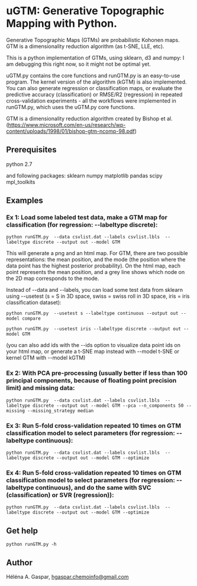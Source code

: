 # uGTM: Generative Topographic Mapping with Python.

Generative Topographic Maps (GTMs) are probabilistic Kohonen maps. GTM is a dimensionality reduction algorithm (as t-SNE, LLE, etc).

This is a python implementation of GTMs, using sklearn, d3 and numpy: I am debugging this right now, so it might not be optimal yet. 

uGTM.py contains the core functions and runGTM.py is an easy-to-use program. The kernel version of the algorithm (kGTM) is also implemented. You can also generate regression or classification maps, or evaluate the predictive accuracy (classification) or RMSE/R2 (regression) in repeated cross-validation experiments - all the workflows were implemented in runGTM.py, which uses the uGTM.py core functions.

GTM is a dimensionality reduction algorithm created by Bishop et al. (https://www.microsoft.com/en-us/research/wp-content/uploads/1998/01/bishop-gtm-ncomp-98.pdf)


## Prerequisites
python 2.7

and following packages:
sklearn
numpy 
matplotlib
pandas
scipy
mpl_toolkits

## Examples

### Ex 1: Load some labeled test data, make a GTM map for classification (for regression: --labeltype discrete): 

```
python runGTM.py  --data csvlist.dat --labels csvlist.lbls  --labeltype discrete --output out --model GTM
```
This will generate a png and an html map. For GTM, there are two possible representations: the mean position, and the mode (the position where the data point has the highest posterior probability). On the html map, each point represents the mean position, and a grey line shows which node on the 2D map corresponds to the mode.

Instead of --data and --labels, you can load some test data from sklearn using --usetest (s = S in 3D space, swiss = swiss roll in 3D space, iris = iris classification dataset):

```
python runGTM.py  --usetest s --labeltype continuous --output out --model compare
```

```
python runGTM.py  --usetest iris --labeltype discrete --output out --model GTM
```

(you can also add ids with the --ids option to visualize data point ids on your html map, or generate a t-SNE map instead with --model t-SNE or kernel GTM with --model kGTM)

### Ex 2: With PCA pre-processing (usually better if less than 100 principal components, because of floating point precision limit) and missing data:

```
python runGTM.py  --data csvlist.dat --labels csvlist.lbls  --labeltype discrete --output out --model GTM --pca --n_components 50 --missing --missing_strategy median
```

### Ex 3: Run 5-fold cross-validation repeated 10 times on GTM classification model to select parameters (for regression: --labeltype continuous): 

```
python runGTM.py  --data csvlist.dat --labels csvlist.lbls  --labeltype discrete --output out --model GTM --optimize
```


### Ex 4: Run 5-fold cross-validation repeated 10 times on GTM classification model to select parameters (for regression: --labeltype continuous), and do the same with SVC (classification) or SVR (regression)):

```
python runGTM.py  --data csvlist.dat --labels csvlist.lbls  --labeltype discrete --output out --model GTM --optimize
```

## Get help

```
python runGTM.py -h
```


## Author

Héléna A. Gaspar, hgaspar.chemoinfo@gmail.com


